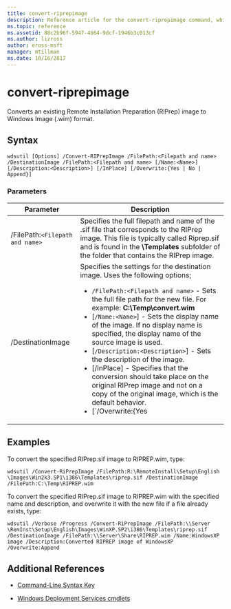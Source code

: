 ```yaml
---
title: convert-riprepimage
description: Reference article for the convert-riprepimage command, which converts an existing Remote Installation Preparation (RIPrep) image to Windows Image (.wim) format.
ms.topic: reference
ms.assetid: 88c2b96f-5947-4b64-9dcf-1946b3c013cf
ms.author: lizross
author: eross-msft
manager: mtillman
ms.date: 10/16/2017
---
```


# convert-riprepimage

Converts an existing Remote Installation Preparation (RIPrep) image to Windows Image (.wim) format.

## Syntax

```
wdsutil [Options] /Convert-RIPrepImage /FilePath:<Filepath and name> /DestinationImage /FilePath:<Filepath and name> [/Name:<Name>] [/Description:<Description>] [/InPlace] [/Overwrite:{Yes | No | Append}]
```

### Parameters

| Parameter | Description |
|--|--|
| /FilePath:`<Filepath and name>` | Specifies the full filepath and name of the .sif file that corresponds to the RIPrep image. This file is typically called Riprep.sif and is found in the **\Templates** subfolder of the folder that contains the RIPrep image. |
| /DestinationImage | Specifies the settings for the destination image.  Uses the following options;<ul><li>`/FilePath:<Filepath and name>` - Sets the full file path for the new file. For example: **C:\Temp\convert.wim**</li><li>[`/Name:<Name>`] - Sets the display name of the image. If no display name is specified, the display name of the source image is used.</li><li>[`/Description:<Description>`] - Sets the description of the image.</li><li>[/InPlace] - Specifies that the conversion should take place on the original RIPrep image and not on a copy of the original image, which is the default behavior.</li><li>[`/Overwrite:{Yes | No | Append}` - Sets whether this image should overwrite or append any existing files.</li></ul> |

## Examples

To convert the specified RIPrep.sif image to RIPREP.wim, type:

```
wdsutil /Convert-RiPrepImage /FilePath:R:\RemoteInstall\Setup\English \Images\Win2k3.SP1\i386\Templates\riprep.sif /DestinationImage /FilePath:C:\Temp\RIPREP.wim
```

To convert the specified RIPrep.sif image to RIPREP.wim with the specified name and description, and overwrite it with the new file if a file already exists, type:

```
wdsutil /Verbose /Progress /Convert-RiPrepImage /FilePath:\\Server \RemInst\Setup\English\Images\WinXP.SP2\i386\Templates\riprep.sif /DestinationImage /FilePath:\\Server\Share\RIPREP.wim /Name:WindowsXP image /Description:Converted RIPREP image of WindowsXP /Overwrite:Append
```

## Additional References

- [Command-Line Syntax Key](command-line-syntax-key.md)

- [Windows Deployment Services cmdlets](/powershell/module/wds)
